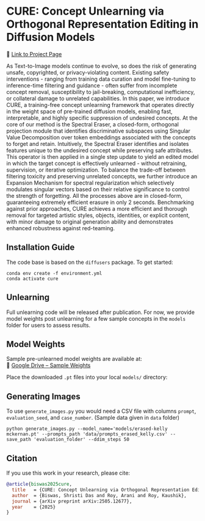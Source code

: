 # CURE: Concept Unlearning via Orthogonal Representation Editing in Diffusion Models 

🔗 [Link to Project Page](https://sites.google.com/view/cure-unlearning/home)


As Text-to-Image models continue to evolve, so does the risk of generating unsafe, copyrighted, or privacy-violating content. Existing safety interventions - ranging from training data curation and model fine-tuning to inference-time filtering and guidance - often suffer from incomplete concept removal, susceptibility to jail-breaking, computational inefficiency, or collateral damage to unrelated capabilities. In this paper, we introduce CURE, a training-free concept unlearning framework that operates directly in the weight space of pre-trained diffusion models, enabling fast, interpretable, and highly specific suppression of undesired concepts. At the core of our method is the Spectral Eraser, a closed-form, orthogonal projection module that identifies discriminative subspaces using Singular Value Decomposition over token embeddings associated with the concepts to forget and retain. Intuitively, the Spectral Eraser identifies  and isolates features unique to the undesired concept while preserving safe attributes. This operator is then applied in a single step update to yield an edited model in which the target concept is effectively unlearned - without retraining, supervision, or iterative optimization. To balance the trade-off between filtering toxicity and preserving unrelated concepts, we further introduce an Expansion Mechanism for spectral regularization which selectively modulates singular vectors based on their relative significance to control the strength of forgetting. All the processes above are in closed-form, guaranteeing extremely efficient erasure in only $2$ seconds. Benchmarking against prior approaches, CURE achieves a more efficient and thorough removal for targeted artistic styles, objects, identities, or explicit content, with minor damage to original generation ability and demonstrates enhanced robustness against red-teaming.

## Installation Guide
The code base is based on the `diffusers` package. To get started:
```
conda env create -f environment.yml
conda activate cure
```

## Unlearning
Full unlearning code will be released after publication. For now, we provide model weights post unlearning for a few sample concepts in the `models` folder for users to assess results.

## Model Weights
Sample pre-unlearned model weights are available at:  
📁 [Google Drive – Sample Weights](https://drive.google.com/drive/folders/1HCFa2APFPsJbtq8uBf-dUMge-H-1G2Xn?usp=drive_link)

Place the downloaded `.pt` files into your local `models/` directory:

## Generating Images
To use `generate_images.py` you would need a CSV file with columns `prompt`, `evaluation_seed`, and `case_number`. (Sample data given in `data` folder)
```
python generate_images.py --model_name='models/erased-kelly mckernan.pt' --prompts_path 'data/prompts_erased_kelly.csv' --save_path 'evaluation_folder' --ddim_steps 50
```


## Citation
If you use this work in your research, please cite:

```bibtex
@article{biswas2025cure,
  title   = {CURE: Concept Unlearning via Orthogonal Representation Editing in Diffusion Models},
  author  = {Biswas, Shristi Das and Roy, Arani and Roy, Kaushik},
  journal = {arXiv preprint arXiv:2505.12677},
  year    = {2025}
}
